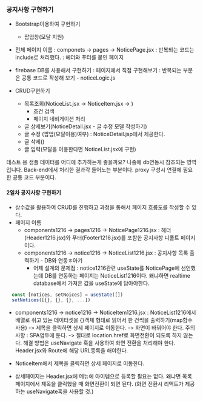 ### 공지사항 구현하기

- Bootstrap이용하여 구현하기

  - 팝업창(모달 지원)

- 전체 페이지 이름 : componets -> pages -> NoticePage.jsx
  : 반복되는 코드는 include로 처리했다.
  : 헤더와 푸터를 붙인 페이지

- firebase DB를 사용해서 구현하기
  : 페이지에서 직접 구현해보기
  : 반복되는 부분은 공통 코드로 작성해 보기 - noticeLogic.js

- CRUD구현하기
  - 목록조회(NoticeList.jsx -> NoticeItem.jsx -> )
    - 조건 검색
    - 페이지 네비게이션 처리
  - 글 상세보기(NoticeDetail.jsx - 글 수정 모델 작성하기)
  - 글 수정 (팝업(모달이용)여부) : NoticeDetail.jsp에서 제공한다.
  - 글 삭제()
  - 글 입력(모달을 이용한다면 NoticeList.jsx에 구현)

테스트 용 샘플 데이터를 어디에 추가하는게 좋을까요?
나중에 db연동시 참조되는 영역입니다.
Back-end에서 처리한 결과각 들어노는 부분이다.
proxy 구성시 연결에 필요한 공통 코드 부분이다.

#### 2일차 공지사항 구현하기

- 상수값을 활용하여 CRUD를 진행하고 과정을 통해서 페이지 흐름도를 작성할 수 있다.
- 페이지 이름
  - components1216 -> pages1216 -> NoticePage1216.jsx : 헤더(Header1216.jsx)와 푸터(Footer1216.jsx)를 포함한 공지사항 디폴트 페이지 이다.
  - components1216 -> notice1216 -> NoticeList1216.jsx : 공지사항 목록 출력하기 - DB와 연동ㅎ아기
    - 어제 설계의 문제점 : notice1216관련 useState를 NoticePage에 선언했는데 DB를 연동하는 페이지는 NoticeList1216이다.
      왜냐하면 realtime database에서 가져온 값을 useState에 담아야한다.

```javascript
  const [notices, setNoices] = useState([])
  setNotices([{}, {}, {}, ...])
```

- components1216 -> notice1216 -> NoticeItem1216.jsx : NoticeList1216에서 배열로 쥐고 있는 데이터셋을 {}객체 형태로 읽어서 한 건씩을
  출력하기(map함수 사용) -> 제목을 클릭하면 상세 페이지로 이동한다. -> 화면이 바꿔어야 한다.
  주의 사항 : SPA염두에 둔다. -> 절대로 location.href로 화면전환이 되도록 하지 않는다.
  해결 방법은 useNavigate 훅을 사용하여 화면 전환을 처리해야 한다.
  Header.jsx와 Route에 해당 URL등록을 해야한다.

- NoticeItem에서 제목을 클릭하면 상세 페이지로 이동한다.
- 상세페이지는 Header.jsx에 메뉴에 아이템으로 등록할 필요는 없다. 왜냐면 목록 페이지에서 제목을 클릭했을 때 화면전환이 되면 된다.
  (화면 전환시 리액트가 제공하는 useNavigate훅을 사용할 것.)
